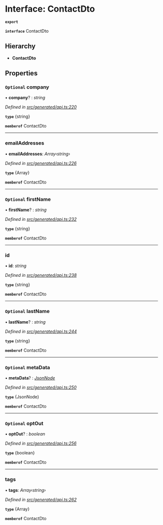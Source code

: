 # Interface: ContactDto

**`export`** 

**`interface`** ContactDto

## Hierarchy

* **ContactDto**

## Properties

### `Optional` company

• **company**? : *string*

*Defined in [src/generated/api.ts:220](https://github.com/mailslurp/mailslurp-client-ts-js/blob/45dbdd8/src/generated/api.ts#L220)*

**`type`** {string}

**`memberof`** ContactDto

___

###  emailAddresses

• **emailAddresses**: *Array‹string›*

*Defined in [src/generated/api.ts:226](https://github.com/mailslurp/mailslurp-client-ts-js/blob/45dbdd8/src/generated/api.ts#L226)*

**`type`** {Array<string>}

**`memberof`** ContactDto

___

### `Optional` firstName

• **firstName**? : *string*

*Defined in [src/generated/api.ts:232](https://github.com/mailslurp/mailslurp-client-ts-js/blob/45dbdd8/src/generated/api.ts#L232)*

**`type`** {string}

**`memberof`** ContactDto

___

###  id

• **id**: *string*

*Defined in [src/generated/api.ts:238](https://github.com/mailslurp/mailslurp-client-ts-js/blob/45dbdd8/src/generated/api.ts#L238)*

**`type`** {string}

**`memberof`** ContactDto

___

### `Optional` lastName

• **lastName**? : *string*

*Defined in [src/generated/api.ts:244](https://github.com/mailslurp/mailslurp-client-ts-js/blob/45dbdd8/src/generated/api.ts#L244)*

**`type`** {string}

**`memberof`** ContactDto

___

### `Optional` metaData

• **metaData**? : *[JsonNode](../modules/_generated_api_.jsonnode.md)*

*Defined in [src/generated/api.ts:250](https://github.com/mailslurp/mailslurp-client-ts-js/blob/45dbdd8/src/generated/api.ts#L250)*

**`type`** {JsonNode}

**`memberof`** ContactDto

___

### `Optional` optOut

• **optOut**? : *boolean*

*Defined in [src/generated/api.ts:256](https://github.com/mailslurp/mailslurp-client-ts-js/blob/45dbdd8/src/generated/api.ts#L256)*

**`type`** {boolean}

**`memberof`** ContactDto

___

###  tags

• **tags**: *Array‹string›*

*Defined in [src/generated/api.ts:262](https://github.com/mailslurp/mailslurp-client-ts-js/blob/45dbdd8/src/generated/api.ts#L262)*

**`type`** {Array<string>}

**`memberof`** ContactDto
